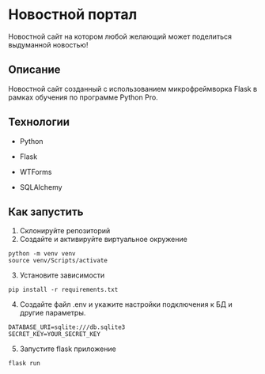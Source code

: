 # Новостной портал


Новостной сайт на котором любой желающий может поделиться выдуманной новостью!


## Описание

Новостной сайт созданный с использованием микрофреймворка Flask в рамках обучения по программе Python Pro.


## Технологии

* Python

* Flask

* WTForms

* SQLAlchemy


## Как запустить


1. Склонируйте репозиторий
2. Создайте и активируйте виртуальное окружение

``` commandline
python -m venv venv
source venv/Scripts/activate
```

3. Установите зависимости
```commandline
pip install -r requirements.txt
```

4. Создайте файл .env и укажите настройки подключения к БД и другие параметры.
```commandline
DATABASE_URI=sqlite:///db.sqlite3
SECRET_KEY=YOUR_SECRET_KEY
```
5. Запустите flask приложение
```commandline
flask run
```